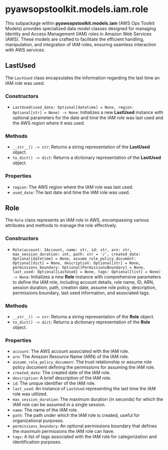 # pyawsopstoolkit.models.iam.role

This subpackage within **pyawsopstoolkit.models.iam** (AWS Ops Toolkit Models) provides specialized data model classes
designed for managing Identity and Access Management (IAM) roles in Amazon Web Services (AWS). These models are crafted
to facilitate the efficient handling, manipulation, and integration of IAM roles, ensuring seamless interaction with AWS
services.

## LastUsed

The `LastUsed` class encapsulates the information regarding the last time an IAM role was used.

### Constructors

- `LastUsed(used_date: Optional[datetime] = None, region: Optional[str] = None) -> None`: Initializes a new **LastUsed**
  instance with optional parameters for the date and time the IAM role was last used and the AWS region where it was
  used.

### Methods

- `__str__() -> str`: Returns a string representation of the **LastUsed** object.
- `to_dict() -> dict`: Returns a dictionary representation of the **LastUsed** object.

### Properties

- `region`: The AWS region where the IAM role was last used.
- `used_date`: The last date and time the IAM role was used.

## Role

The `Role` class represents an IAM role in AWS, encompassing various attributes and methods to manage the role
effectively.

### Constructors

- `Role(account: IAccount, name: str, id: str, arn: str, max_session_duration: int, path: str = '/', created_date: Optional[datetime] = None, assume_role_policy_document: Optional[dict] = None, description: Optional[str] = None, permissions_boundary: Optional[PermissionsBoundary] = None, last_used: Optional[LastUsed] = None, tags: Optional[list] = None) -> None`:
  Initializes a new **Role** instance with comprehensive parameters to define the IAM role, including account details,
  role name, ID, ARN, session duration, path, creation date, assume role policy, description, permissions boundary, last
  used information, and associated tags.

### Methods

- `__str__() -> str`: Returns a string representation of the **Role** object.
- `to_dict() -> dict`: Returns a dictionary representation of the **Role** object.

### Properties

- `account`: The AWS account associated with the IAM role.
- `arn`: The Amazon Resource Name (ARN) of the IAM role.
- `assume_role_policy_document`: The trust relationship or assume role policy document defining the permissions for
  assuming the IAM role.
- `created_date`: The created date of the IAM role.
- `description`: A brief description of the IAM role.
- `id`: The unique identifier of the IAM role.
- `last_used`: An instance of `LastUsed` representing the last time the IAM role was utilized.
- `max_session_duration`: The maximum duration (in seconds) for which the IAM role can be assumed in a single session.
- `name`: The name of the IAM role.
- `path`: The path under which the IAM role is created, useful for organizational purposes.
- `permissions_boundary`: An optional permissions boundary that defines the maximum permissions the IAM role can have.
- `tags`: A list of tags associated with the IAM role for categorization and identification purposes.